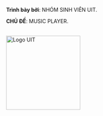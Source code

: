 **Trình bày bởi**: NHÓM SINH VIÊN UIT.

**CHỦ ĐỀ**: MUSIC PLAYER.

<br/>
<img src="https://scontent.fsgn5-14.fna.fbcdn.net/v/t1.15752-9/409943438_878549933933377_6740809158659410444_n.png?_nc_cat=101&ccb=1-7&_nc_sid=8cd0a2&_nc_eui2=AeEbZ3q8bA0yv1CQ_PpeKjEdbMuDOV_3dypsy4M5X_d3KtgwOxg7d-u50HUF2QI6moo3chwQEwaxPFkQkZjL6Kym&_nc_ohc=7j0lZ4Dt-2wAX--INu2&_nc_ht=scontent.fsgn5-14.fna&oh=03_AdQurj8zpx2DVgM6fuqLkS5LyWFVJcgRB-defLu2UrFhVQ&oe=65A01338" alt="Logo UIT" width="200" height="200">
